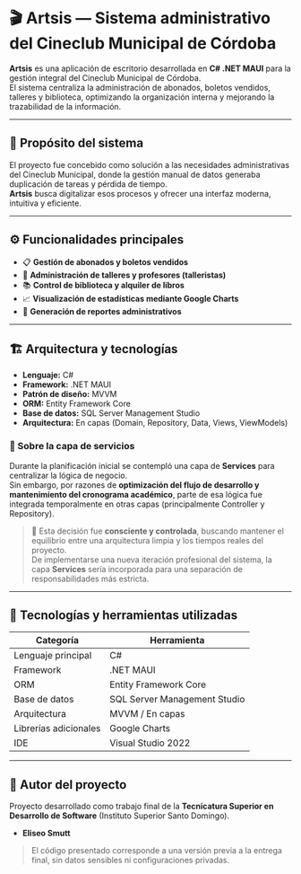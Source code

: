 # 🎬 Artsis — Sistema administrativo del Cineclub Municipal de Córdoba

**Artsis** es una aplicación de escritorio desarrollada en **C# .NET MAUI** para la gestión integral del Cineclub Municipal de Córdoba.  
El sistema centraliza la administración de abonados, boletos vendidos, talleres y biblioteca, optimizando la organización interna y mejorando la trazabilidad de la información.

---

## 🧭 Propósito del sistema

El proyecto fue concebido como solución a las necesidades administrativas del Cineclub Municipal, donde la gestión manual de datos generaba duplicación de tareas y pérdida de tiempo.  
**Artsis** busca digitalizar esos procesos y ofrecer una interfaz moderna, intuitiva y eficiente.

---

## ⚙️ Funcionalidades principales

- 📋 **Gestión de abonados y boletos vendidos**  
- 🎨 **Administración de talleres y profesores (talleristas)**  
- 📚 **Control de biblioteca y alquiler de libros**  
- 📈 **Visualización de estadísticas mediante Google Charts**  
- 🧾 **Generación de reportes administrativos**

---

## 🏗️ Arquitectura y tecnologías

- **Lenguaje:** C#  
- **Framework:** .NET MAUI  
- **Patrón de diseño:** MVVM  
- **ORM:** Entity Framework Core  
- **Base de datos:** SQL Server Management Studio  
- **Arquitectura:** En capas (Domain, Repository, Data, Views, ViewModels)

### 📂 Sobre la capa de servicios
Durante la planificación inicial se contempló una capa de **Services** para centralizar la lógica de negocio.  
Sin embargo, por razones de **optimización del flujo de desarrollo y mantenimiento del cronograma académico**, parte de esa lógica fue integrada temporalmente en otras capas (principalmente Controller y Repository).  

> 🧠 Esta decisión fue **consciente y controlada**, buscando mantener el equilibrio entre una arquitectura limpia y los tiempos reales del proyecto.  
> De implementarse una nueva iteración profesional del sistema, la capa **Services** sería incorporada para una separación de responsabilidades más estricta.

---

## 🧰 Tecnologías y herramientas utilizadas

| Categoría | Herramienta |
|------------|-------------|
| Lenguaje principal | C# |
| Framework | .NET MAUI |
| ORM | Entity Framework Core |
| Base de datos | SQL Server Management Studio |
| Arquitectura | MVVM / En capas |
| Librerías adicionales | Google Charts |
| IDE | Visual Studio 2022 |

---

## 👥 Autor del proyecto

Proyecto desarrollado como trabajo final de la **Tecnicatura Superior en Desarrollo de Software** (Instituto Superior Santo Domingo).

- **Eliseo Smutt**  

> El código presentado corresponde a una versión previa a la entrega final, sin datos sensibles ni configuraciones privadas.

